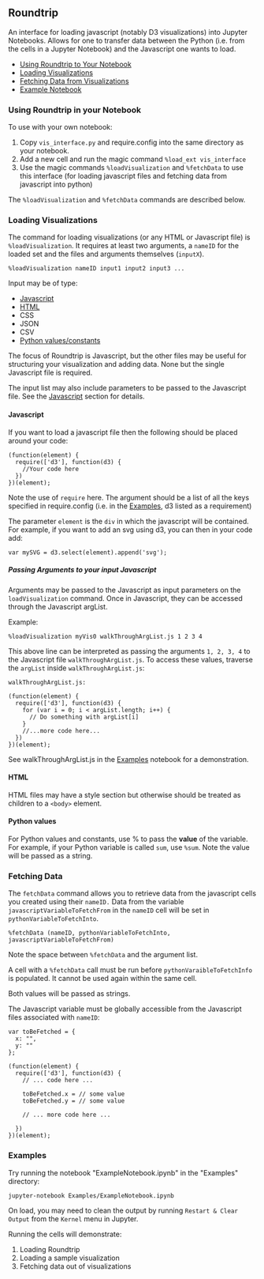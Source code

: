## Roundtrip

An interface for loading javascript (notably D3 visualizations) into Jupyter
Notebooks. Allows for one to transfer data between the Python (i.e. from the
cells in a Jupyter Notebook) and the Javascript one wants to load. 

- [Using Roundtrip to Your Notebook](#Using-Roundtrip-in-your-Notebook)
- [Loading Visualizations](#Loading-Visualizations)
- [Fetching Data from Visualizations](#Fetching-Data)
- [Example Notebook](#Examples)



### Using Roundtrip in your Notebook
 
To use with your own notebook:

1) Copy `vis_interface.py` and require.config into the same directory as your notebook.
2) Add a new cell and run the magic command `%load_ext vis_interface`
3) Use the magic commands `%loadVisualization` and `%fetchData` to use this interface (for loading javascript files and fetching data from javascript into python)


The `%loadVisualization` and `%fetchData` commands are described below.

### Loading Visualizations

The command for loading visualizations (or any HTML or Javascript file) is
`%loadVisualization`. It requires at least two arguments, a `nameID` for the
loaded set and the files and arguments themselves (`inputX`).

```
%loadVisualization nameID input1 input2 input3 ...
```

Input may be of type:

- [Javascript](#Javascript) 
- [HTML](#HTML)
- CSS
- JSON
- CSV
- [Python values/constants](#Python-values)

The focus of Roundtrip is Javascript, but the other files may be useful for
structuring your visualization and adding data. None but the single Javascript
file is required.

The input list may also include parameters to be passed to the Javascript
file. See the [Javascript](#Javascript) section for details.

#### Javascript

If you want to load a javascript file then the following should be placed around your code:

```
(function(element) {
  require(['d3'], function(d3) {
    //Your code here
  })
})(element);
```

Note the use of `require` here. The argument should be a list of all the keys
specified in require.config (i.e. in the [Examples](#Examples), d3 listed as a
requirement)

The parameter `element` is the `div` in which the javascript will be
contained. For example, if you want to add an svg using d3, you can then in your code add:

`var mySVG = d3.select(element).append('svg');`

##### Passing Arguments to your input Javascript

Arguments may be passed to the Javascript as input parameters on the
`loadVisualization` command. Once in Javascript, they can be accessed through
the Javascript argList.  

Example:
```
%loadVisualization myVis0 walkThroughArgList.js 1 2 3 4
```

This above line can be interpreted as passing the arguments `1, 2, 3, 4` to
the Javascript file `walkThroughArgList.js`. To access these values, traverse
the `argList` inside `walkThroughArgList.js`:

```
walkThroughArgList.js:

(function(element) {
  require(['d3'], function(d3) {
    for (var i = 0; i < argList.length; i++) {
      // Do something with argList[i]
    }
    //...more code here...
  })
})(element);
```

See
walkThroughArgList.js in the [Examples](#Examples) notebook for a
demonstration.


#### HTML

HTML files may have a style section but otherwise should be treated as
children to a `<body>` element.

#### Python values

For Python values and constants, use % to pass the **value** of the
variable. For example, if your Python variable is called `sum`, use `%sum`.
Note the value will be passed as a string.



### Fetching Data

The `fetchData` command allows you to retrieve data from the javascript cells
you created using their `nameID.` Data from the variable
`javascriptVariableToFetchFrom` in the `nameID` cell will be set in
`pythonVariableToFetchInto`.

```
%fetchData (nameID, pythonVariableToFetchInto, javascriptVariableToFetchFrom)
```

Note the space between `%fetchData` and the argument list.

A cell with a `%fetchData` call must be run before `pythonVaraibleToFetchInfo`
is populated. It cannot be used again within the same cell.

Both values will be passed as strings.

The Javascript variable must be globally accessible from the Javascript files
associated with `nameID`:

```
var toBeFetched = {
  x: "",
  y: ""
};

(function(element) {
  require(['d3'], function(d3) {
    // ... code here ...

    toBeFetched.x = // some value
    toBeFetched.y = // some value

    // ... more code here ...

  })
})(element);
```



### Examples

Try running the notebook "ExampleNotebook.ipynb" in the "Examples" directory:

```
jupyter-notebook Examples/ExampleNotebook.ipynb
```

On load, you may need to clean the output by running `Restart & Clear Output`
from the `Kernel` menu in Jupyter.

Running the cells will demonstrate:

1. Loading Roundtrip
2. Loading a sample visualization
3. Fetching data out of visualizations
